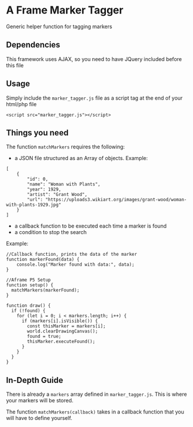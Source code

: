 # A Frame Marker Tagger
Generic helper function for tagging markers

## Dependencies
This framework uses AJAX, so you need to have JQuery included before this file

## Usage
Simply include the `marker_tagger.js` file as a script tag at the end of your html/php file

```
<script src="marker_tagger.js"></script>
```

## Things you need
The function `matchMarkers` requires the following:

- a JSON file structured as an Array of objects. 
Example:

```
[
    {
        "id": 0,
        "name": "Woman with Plants",
        "year": 1929,
        "artist": "Grant Wood",
        "url": "https://uploads3.wikiart.org/images/grant-wood/woman-with-plants-1929.jpg"
    }
]
```

- a callback function to be executed each time a marker is found
- a condition to stop the search

Example:
```
//Callback function, prints the data of the marker
function markerFound(data) {
    console.log("Marker found with data:", data);
}

//Aframe P5 Setup
function setup() {
  matchMarkers(markerFound);
}

function draw() {
  if (!found) {
    for (let i = 0; i < markers.length; i++) {
      if (markers[i].isVisible()) {
        const thisMarker = markers[i];
        world.clearDrawingCanvas();
        found = true;
        thisMarker.executeFound();
      }
    }
  }
}
```

## In-Depth Guide

There is already a `markers` array defined in `marker_tagger.js`. This is where your markers will be stored. 

The function `matchMarkers(callback)` takes in a callback function that you will have to define yourself.

